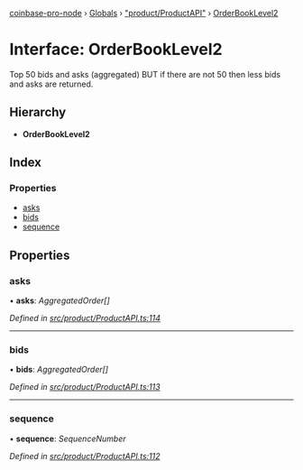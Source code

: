 [coinbase-pro-node](../README.md) › [Globals](../globals.md) › ["product/ProductAPI"](../modules/_product_productapi_.md) › [OrderBookLevel2](_product_productapi_.orderbooklevel2.md)

# Interface: OrderBookLevel2

Top 50 bids and asks (aggregated) BUT if there are not 50 then less bids and asks are returned.

## Hierarchy

- **OrderBookLevel2**

## Index

### Properties

- [asks](_product_productapi_.orderbooklevel2.md#asks)
- [bids](_product_productapi_.orderbooklevel2.md#bids)
- [sequence](_product_productapi_.orderbooklevel2.md#sequence)

## Properties

### asks

• **asks**: _AggregatedOrder[]_

_Defined in [src/product/ProductAPI.ts:114](https://github.com/bennyn/coinbase-pro-node/blob/411b7a7/src/product/ProductAPI.ts#L114)_

---

### bids

• **bids**: _AggregatedOrder[]_

_Defined in [src/product/ProductAPI.ts:113](https://github.com/bennyn/coinbase-pro-node/blob/411b7a7/src/product/ProductAPI.ts#L113)_

---

### sequence

• **sequence**: _SequenceNumber_

_Defined in [src/product/ProductAPI.ts:112](https://github.com/bennyn/coinbase-pro-node/blob/411b7a7/src/product/ProductAPI.ts#L112)_
